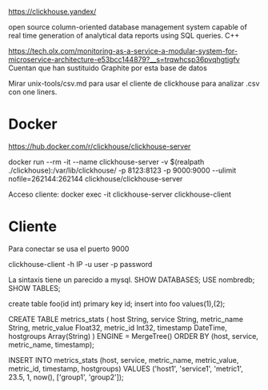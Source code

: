 https://clickhouse.yandex/

open source column-oriented database management system capable of real time generation of analytical data reports using SQL queries.
C++

https://tech.olx.com/monitoring-as-a-service-a-modular-system-for-microservice-architecture-e53bcc144879?__s=trqwhcsp36pvqhgtigfv
Cuentan que han sustituido Graphite por esta base de datos


Mirar unix-tools/csv.md para usar el cliente de clickhouse para analizar .csv con one liners.


# Docker
https://hub.docker.com/r/clickhouse/clickhouse-server

docker run --rm -it --name clickhouse-server -v $(realpath ./clickhouse):/var/lib/clickhouse/ -p 8123:8123 -p 9000:9000 --ulimit nofile=262144:262144 clickhouse/clickhouse-server

Acceso cliente:
docker exec -it clickhouse-server clickhouse-client


# Cliente
Para conectar se usa el puerto 9000

clickhouse-client -h IP -u user -p password

La sintaxis tiene un parecido a mysql.
SHOW DATABASES;
USE nombredb;
SHOW TABLES;

create table foo(id int) primary key id;
insert into foo values(1),(2);


CREATE TABLE metrics_stats (
    host String,
    service String,
    metric_name String,
    metric_value Float32,
    metric_id Int32,
    timestamp DateTime,
    hostgroups Array(String)
) ENGINE = MergeTree()
ORDER BY (host, service, metric_name, timestamp);

INSERT INTO metrics_stats (host, service, metric_name, metric_value, metric_id, timestamp, hostgroups) VALUES
('host1', 'service1', 'metric1', 23.5, 1, now(), ['group1', 'group2']);

